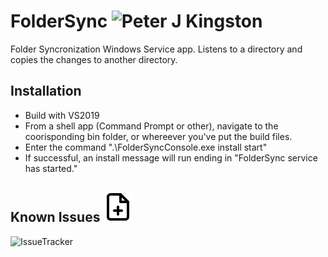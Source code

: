 # FolderSync ![Peter J Kingston](https://peterjkingston.com/favicon-32x32.png) 
Folder Syncronization Windows Service app. Listens to a directory and copies the changes to another directory.

## Installation
* Build with VS2019
* From a shell app (Command Prompt or other), navigate to the coorisponding bin folder, or whereever you've put the build files.
* Enter the command ".\FolderSyncConsole.exe install start"
* If successful, an install message will run ending in "FolderSync service has started."

## Known Issues ![Issues](https://github.com/peterjkingston/FolderSync/blob/master/.github/action-issueTracker/file-plus.svg)
![IssueTracker](https://github.com/peterjkingston/FolderSync/workflows/IssueTracker/badge.svg)

<script>
  let requestURL = 'https://api.github.com/repos/peterjkingston/FolderSync/contents/Issues.md'; 
  let request = new XMLHttpRequest(); 
  request.open('GET', requestURL); 
  request.responseType = 'json'; 
  request.send(); 

  request.onload = function(){ 
    const jsonObj = request.response; 
    var encoding = jsonObj.encoding; 
    var type = jsonObj.type; 
    var content = jsonObj.content; 
    var c = document.createElement('div'); 
    c.innerHTML = atob(content); 
    document.body.appendChild(c);
    }
</script>
